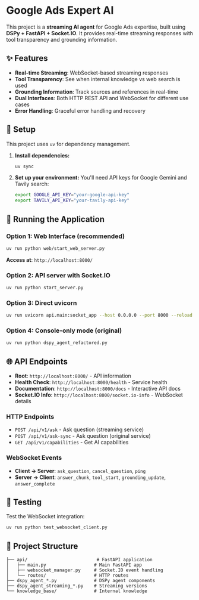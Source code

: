 # Google Ads Expert AI

This project is a **streaming AI agent** for Google Ads expertise, built using **DSPy + FastAPI + Socket.IO**. It provides real-time streaming responses with tool transparency and grounding information.

## ✨ Features

- **Real-time Streaming**: WebSocket-based streaming responses
- **Tool Transparency**: See when internal knowledge vs web search is used
- **Grounding Information**: Track sources and references in real-time
- **Dual Interfaces**: Both HTTP REST API and WebSocket for different use cases
- **Error Handling**: Graceful error handling and recovery

## 🚀 Setup

This project uses `uv` for dependency management.

1.  **Install dependencies:**
    ```bash
    uv sync
    ```

2.  **Set up your environment:**
    You'll need API keys for Google Gemini and Tavily search:
    ```bash
    export GOOGLE_API_KEY="your-google-api-key"
    export TAVILY_API_KEY="your-tavily-api-key"
    ```

## 🎯 Running the Application

### Option 1: Web Interface (recommended)
```bash
uv run python web/start_web_server.py
```
**Access at**: `http://localhost:8000/`

### Option 2: API server with Socket.IO
```bash
uv run python start_server.py
```

### Option 3: Direct uvicorn
```bash
uv run uvicorn api.main:socket_app --host 0.0.0.0 --port 8000 --reload
```

### Option 4: Console-only mode (original)
```bash
uv run python dspy_agent_refactored.py
```

## 🌐 API Endpoints

- **Root**: `http://localhost:8000/` - API information
- **Health Check**: `http://localhost:8000/health` - Service health
- **Documentation**: `http://localhost:8000/docs` - Interactive API docs
- **Socket.IO Info**: `http://localhost:8000/socket.io-info` - WebSocket details

### HTTP Endpoints
- `POST /api/v1/ask` - Ask question (streaming service)
- `POST /api/v1/ask-sync` - Ask question (original service)
- `GET /api/v1/capabilities` - Get AI capabilities

### WebSocket Events
- **Client → Server**: `ask_question`, `cancel_question`, `ping`
- **Server → Client**: `answer_chunk`, `tool_start`, `grounding_update`, `answer_complete`

## 🧪 Testing

Test the WebSocket integration:
```bash
uv run python test_websocket_client.py
```

## 📁 Project Structure

```
├── api/                          # FastAPI application
│   ├── main.py                  # Main FastAPI app
│   ├── websocket_manager.py     # Socket.IO event handling
│   └── routes/                  # HTTP routes
├── dspy_agent_*.py              # DSPy agent components
├── dspy_agent_streaming_*.py    # Streaming versions
└── knowledge_base/              # Internal knowledge
```